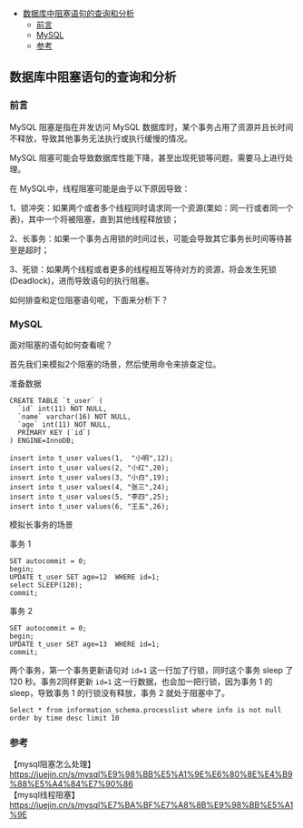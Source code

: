 <!-- START doctoc generated TOC please keep comment here to allow auto update -->
<!-- DON'T EDIT THIS SECTION, INSTEAD RE-RUN doctoc TO UPDATE -->

- [数据库中阻塞语句的查询和分析](#%E6%95%B0%E6%8D%AE%E5%BA%93%E4%B8%AD%E9%98%BB%E5%A1%9E%E8%AF%AD%E5%8F%A5%E7%9A%84%E6%9F%A5%E8%AF%A2%E5%92%8C%E5%88%86%E6%9E%90)
  - [前言](#%E5%89%8D%E8%A8%80)
  - [MySQL](#mysql)
  - [参考](#%E5%8F%82%E8%80%83)

<!-- END doctoc generated TOC please keep comment here to allow auto update -->

## 数据库中阻塞语句的查询和分析

### 前言

MySQL 阻塞是指在并发访问 MySQL 数据库时，某个事务占用了资源并且长时间不释放，导致其他事务无法执行或执行缓慢的情况。  

MySQL 阻塞可能会导致数据库性能下降，甚至出现死锁等问题，需要马上进行处理。    
 
在 MySQL中，线程阻塞可能是由于以下原因导致：   

1、锁冲突：如果两个或者多个线程同时请求同一个资源(栗如：同一行或者同一个表)，其中一个将被阻塞，直到其他线程释放锁；   

2、长事务：如果一个事务占用锁的时间过长，可能会导致其它事务长时间等待甚至是超时；   

3、死锁：如果两个线程或者更多的线程相互等待对方的资源，将会发生死锁(Deadlock)，进而导致语句的执行阻塞。      

如何排查和定位阻塞语句呢，下面来分析下？    

### MySQL  

面对阻塞的语句如何查看呢？  

首先我们来模拟2个阻塞的场景，然后使用命令来排查定位。    

准备数据   

````
CREATE TABLE `t_user` (
  `id` int(11) NOT NULL,
  `name` varchar(16) NOT NULL,
  `age` int(11) NOT NULL,
  PRIMARY KEY (`id`)
) ENGINE=InnoDB;

insert into t_user values(1,  "小明",12);
insert into t_user values(2, "小红",20);
insert into t_user values(3, "小白",19);
insert into t_user values(4, "张三",24);
insert into t_user values(5, "李四",25);
insert into t_user values(6, "王五",26);
````

模拟长事务的场景   

事务 1  

```
SET autocommit = 0;
begin;
UPDATE t_user SET age=12  WHERE id=1;
select SLEEP(120);
commit;
```

事务 2  

```
SET autocommit = 0;
begin;
UPDATE t_user SET age=13  WHERE id=1;
commit;
```

两个事务，第一个事务更新语句对 `id=1` 这一行加了行锁，同时这个事务 sleep 了 120 秒。事务2同样更新 `id=1` 这一行数据，也会加一把行锁，因为事务 1 的 sleep，导致事务 1 的行锁没有释放，事务 2 就处于阻塞中了。   


```
Select * from information_schema.processlist where info is not null order by time desc limit 10  
```


### 参考

【mysql阻塞怎么处理】https://juejin.cn/s/mysql%E9%98%BB%E5%A1%9E%E6%80%8E%E4%B9%88%E5%A4%84%E7%90%86     
【mysql线程阻塞】https://juejin.cn/s/mysql%E7%BA%BF%E7%A8%8B%E9%98%BB%E5%A1%9E     